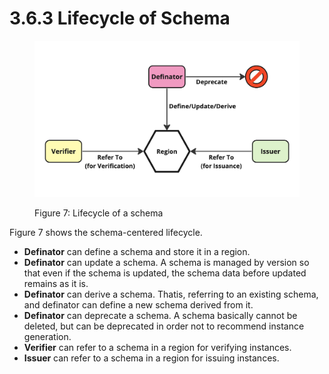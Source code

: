 # 3.6.3 Lifecycle of Schema

<figure><img src="../../../.gitbook/assets/schema lifecycle.jpg" alt="" width="563"><figcaption><p>Figure 7: Lifecycle of a schema</p></figcaption></figure>

Figure 7 shows the schema-centered lifecycle.

* **Definator** can define a schema and store it in a region.
* **Definator** can update a schema. A schema is managed by version so that even if the schema is updated, the schema data before updated remains as it is.
* **Definator** can derive a schema. Thatis, referring to an existing schema, and definator can define a new schema derived from it.
* **Definator** can deprecate a schema. A schema basically cannot be deleted, but can be deprecated in order not to recommend instance generation.
* **Verifier** can refer to a schema in a region for verifying instances.
* **Issuer** can refer to a schema in a region for issuing instances.
